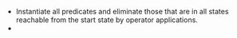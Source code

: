 - Instantiate all predicates and eliminate those that are in all states reachable from the start state by operator applications.
-